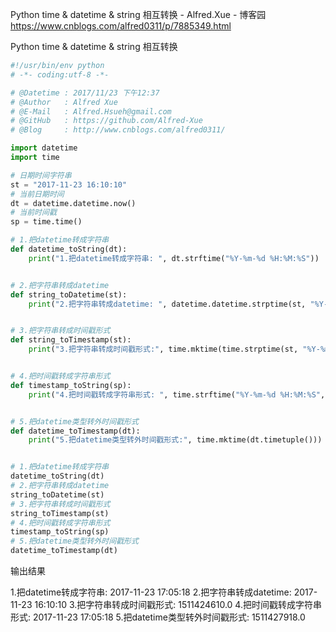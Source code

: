 Python time & datetime & string 相互转换 - Alfred.Xue - 博客园 https://www.cnblogs.com/alfred0311/p/7885349.html

Python time & datetime & string 相互转换

```py
#!/usr/bin/env python
# -*- coding:utf-8 -*-

# @Datetime : 2017/11/23 下午12:37
# @Author   : Alfred Xue
# @E-Mail   : Alfred.Hsueh@gmail.com
# @GitHub   : https://github.com/Alfred-Xue
# @Blog     : http://www.cnblogs.com/alfred0311/

import datetime
import time

# 日期时间字符串
st = "2017-11-23 16:10:10"
# 当前日期时间
dt = datetime.datetime.now()
# 当前时间戳
sp = time.time()

# 1.把datetime转成字符串
def datetime_toString(dt):
    print("1.把datetime转成字符串: ", dt.strftime("%Y-%m-%d %H:%M:%S"))


# 2.把字符串转成datetime
def string_toDatetime(st):
    print("2.把字符串转成datetime: ", datetime.datetime.strptime(st, "%Y-%m-%d %H:%M:%S"))


# 3.把字符串转成时间戳形式
def string_toTimestamp(st):
    print("3.把字符串转成时间戳形式:", time.mktime(time.strptime(st, "%Y-%m-%d %H:%M:%S")))


# 4.把时间戳转成字符串形式
def timestamp_toString(sp):
    print("4.把时间戳转成字符串形式: ", time.strftime("%Y-%m-%d %H:%M:%S", time.localtime(sp)))


# 5.把datetime类型转外时间戳形式
def datetime_toTimestamp(dt):
    print("5.把datetime类型转外时间戳形式:", time.mktime(dt.timetuple()))


# 1.把datetime转成字符串
datetime_toString(dt)
# 2.把字符串转成datetime
string_toDatetime(st)
# 3.把字符串转成时间戳形式
string_toTimestamp(st)
# 4.把时间戳转成字符串形式
timestamp_toString(sp)
# 5.把datetime类型转外时间戳形式
datetime_toTimestamp(dt)
```
 输出结果

1.把datetime转成字符串:  2017-11-23 17:05:18
2.把字符串转成datetime:  2017-11-23 16:10:10
3.把字符串转成时间戳形式: 1511424610.0
4.把时间戳转成字符串形式:  2017-11-23 17:05:18
5.把datetime类型转外时间戳形式: 1511427918.0